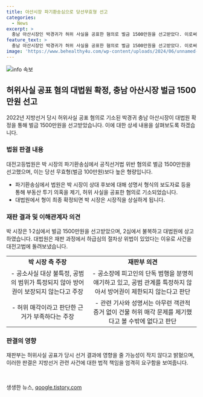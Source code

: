 ```yaml
---
title: 아산시장 파기환송심으로 당선무효형 선고
categories:
  - News
excerpt: >
  충남 아산시장인 박경귀가 허위 사실을 공표한 혐의로 벌금 1500만원을 선고받았다. 이로써 최종 확정되면 시장직을 상실하게 된다. 박 시장은 2022년 지방선거 당시 후보인 오세현 전 시장에 대해 허위 부동산 의혹을 제기한 것으로 기소됐으며, 이에 대한 공판 결과도 그의 유죄가 확정됐다. 대법원은 하급 법원의 소송절차 위반을 이유로 사건을 환송하였으나 결과는 변함이 없었다.
feature_text: >
  충남 아산시장인 박경귀가 허위 사실을 공표한 혐의로 벌금 1500만원을 선고받았다. 이로써 최종 확정되면 시장직을 상실하게 된다. 박 시장은 2022년 지방선거 당시 후보인 오세현 전 시장에 대해 허위 부동산 의혹을 제기한 것으로 기소됐으며, 이에 대한 공판 결과도 그의 유죄가 확정됐다. 대법원은 하급 법원의 소송절차 위반을 이유로 사건을 환송하였으나 결과는 변함이 없었다.
image: 'https://www.behealthy4u.com/wp-content/uploads/2024/06/unnamed-file.png'
---
```


<p><img src="https://www.behealthy4u.com/wp-content/uploads/2024/06/unnamed-file.png" alt="info 속보" /></p>

<h2 data-ke-size="size26">허위사실 공표 혐의 대법원 확정, 충남 아산시장 벌금 1500만원 선고</h2>

<p data-ke-size="size16">2022년 지방선거 당시 허위사실 공표 혐의로 기소된 박경귀 충남 아산시장이 대법원 확정을 통해 벌금 1500만원을 선고받았습니다. 이에 대한 상세 내용을 살펴보도록 하겠습니다.</p>

<h3>법원 판결 내용</h3>

<p data-ke-size="size16">대전고등법원은 박 시장의 파기환송심에서 공직선거법 위반 혐의로 벌금 1500만원을 선고했으며, 이는 당선 무효형(벌금 100만원)보다 높은 형량입니다.</p>

<ul>
    <li>파기환송심에서 법원은 박 시장이 상대 후보에 대해 성명서 형식의 보도자료 등을 통해 부동산 투기 의혹을 제기, 허위 사실을 공표한 혐의로 기소되었습니다.</li>
    <li>대법원에서 형이 최종 확정되면 박 시장은 시장직을 상실하게 됩니다.</li>
</ul>

<h3>재판 결과 및 이해관계자 의견</h3>

<p data-ke-size="size16">박 시장은 1·2심에서 벌금 1500만원을 선고받았으며, 2심에서 불복하고 대법원에 상고하였습니다. 대법원은 재판 과정에서 하급심의 절차상 위법이 있었다는 이유로 사건을 대전고법에 돌려보냈습니다.</p>

<table>
    <tr>
        <td style="text-align: center; height: 17px;"><b>박 시장 측 주장</b></td>
        <td style="text-align: center; height: 17px;"><b>재판부 의견</b></td>
    </tr>
    <tr>
        <td style="text-align: center; height: 17px;">- 공소사실 대상 불특정, 공범의 범위가 특정되지 않아 방어권이 보장되지 않는다고 주장</td>
        <td style="text-align: center; height: 17px;">- 공소장에 피고인의 단독 범행을 분명히 얘기하고 있고, 공범 관계를 특정하지 않아서 방어권이 제한되지 않는다고 판단</td>
    </tr>
    <tr>
        <td style="text-align: center; height: 17px;">- 허위 매각이라고 판단한 근거가 부족하다는 주장</td>
        <td style="text-align: center; height: 17px;">- 관련 기사와 성명서는 아무런 객관적 증거 없이 건물 허위 매각 문제를 제기했다고 볼 수밖에 없다고 판단</td>
    </tr>
</table>

<h3>판결의 영향</h3>

<p data-ke-size="size16">재판부는 허위사실 공표가 당시 선거 결과에 영향을 줄 가능성이 작지 않다고 밝혔으며, 이러한 판결은 지방선거 관련 사건에 대한 법적 책임을 엄격히 요구함을 보여줍니다.</p>

<p data-ke-size="size16">&nbsp;</p>
생생한 뉴스, <a href="https://qoogle.tistory.com" rel="dofollow">qoogle.tistory.com</a>


